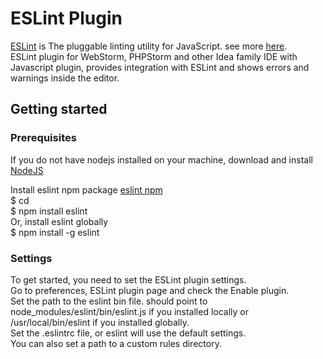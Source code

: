 # ESLint Plugin #

<a href="http://eslint.org/">ESLint</a> is The pluggable linting utility for JavaScript. see more <a href="http://eslint.org/">here</a>.<br/>
ESLint plugin for WebStorm, PHPStorm and other Idea family IDE with Javascript plugin, provides integration with ESLint and shows errors and warnings inside the editor.

## Getting started ##
### Prerequisites ###
If you do not have nodejs installed on your machine, download and install <a href="http://nodejs.org/">NodeJS</a><br/>

Install eslint npm package <a href="https://www.npmjs.org/package/eslint">eslint npm</a><br/>
$ cd <project path><br/>
$ npm install eslint<br/>
Or, install eslint globally<br/>
$ npm install -g eslint<br/>

### Settings ###
To get started, you need to set the ESLint plugin settings.<br/>
Go to preferences, ESLint plugin page and check the Enable plugin.<br/>
Set the path to the eslint bin file. should point to <project path>node_modules/eslint/bin/eslint.js if you installed locally or /usr/local/bin/eslint if you installed globally.<br/>
Set the .eslintrc file, or eslint will use the default settings.<br/>
You can also set a path to a custom rules directory.<br/>